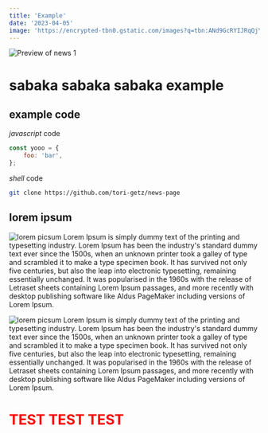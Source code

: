 ```yaml
---
title: 'Example'
date: '2023-04-05'
image: 'https://encrypted-tbn0.gstatic.com/images?q=tbn:ANd9GcRYIJRqQjYHrhQU0KNLJqsqa5erP2aj6ztIIg&usqp=CAU'
---
```


![Preview of news 1](https://encrypted-tbn0.gstatic.com/images?q=tbn:ANd9GcRYIJRqQjYHrhQU0KNLJqsqa5erP2aj6ztIIg&usqp=CAU)

# sabaka sabaka sabaka example

## example code
*javascript* code
```js
const yooo = {
    foo: 'bar',
};
```

*shell* code
```sh
git clone https://github.com/tori-getz/news-page
```

## lorem ipsum
![lorem picsum](https://randomwordgenerator.com/img/picture-generator/55e5d4434852aa14f1dc8460962e33791c3ad6e04e5074417d2d73d29f49c6_640.jpg)
Lorem Ipsum is simply dummy text of the printing and typesetting industry. Lorem Ipsum has been the industry's standard dummy text ever since the 1500s, when an unknown printer took a galley of type and scrambled it to make a type specimen book. It has survived not only five centuries, but also the leap into electronic typesetting, remaining essentially unchanged. It was popularised in the 1960s with the release of Letraset sheets containing Lorem Ipsum passages, and more recently with desktop publishing software like Aldus PageMaker including versions of Lorem Ipsum.


![lorem picsum](https://randomwordgenerator.com/img/picture-generator/55e5d4434852aa14f1dc8460962e33791c3ad6e04e5074417d2d73d29f49c6_640.jpg)
Lorem Ipsum is simply dummy text of the printing and typesetting industry. Lorem Ipsum has been the industry's standard dummy text ever since the 1500s, when an unknown printer took a galley of type and scrambled it to make a type specimen book. It has survived not only five centuries, but also the leap into electronic typesetting, remaining essentially unchanged. It was popularised in the 1960s with the release of Letraset sheets containing Lorem Ipsum passages, and more recently with desktop publishing software like Aldus PageMaker including versions of Lorem Ipsum.

<h1 style='color: red;'>TEST TEST TEST</h1>

